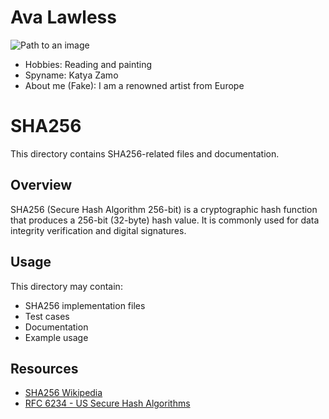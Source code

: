 # Ava Lawless

![Path to an image](https://cdn.britannica.com/70/20070-050-C2E2045C/Central-Park-Manhattan-New-York-City-apartment.jpg)

- Hobbies: Reading and painting
- Spyname: Katya Zamo
- About me (Fake): I am a renowned artist from Europe 
# SHA256

This directory contains SHA256-related files and documentation.

## Overview

SHA256 (Secure Hash Algorithm 256-bit) is a cryptographic hash function that produces a 256-bit (32-byte) hash value. It is commonly used for data integrity verification and digital signatures.

## Usage

This directory may contain:
- SHA256 implementation files
- Test cases
- Documentation
- Example usage

## Resources

- [SHA256 Wikipedia](https://en.wikipedia.org/wiki/SHA-2)
- [RFC 6234 - US Secure Hash Algorithms](https://tools.ietf.org/html/rfc6234)
